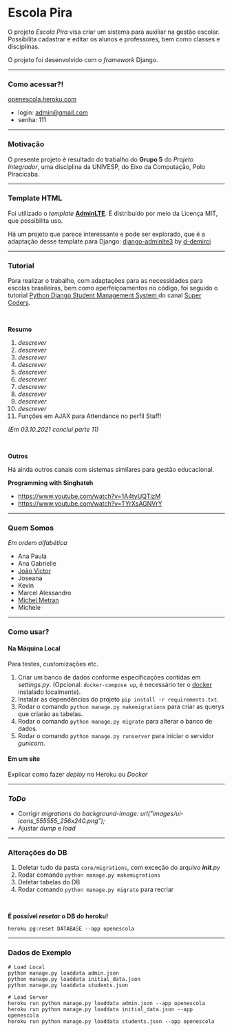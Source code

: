 # Escola Pira

O projeto *Escola Pira* visa criar um sistema para auxiliar na gestão escolar. Possibilita cadastrar e editar os alunos
e professores, bem como classes e disciplinas.

O projeto foi desenvolvido com o *framework* Django.

-----

### Como acessar?!

[openescola.heroku.com](https://openescola.herokuapp.com/)

- login: admin@gmail.com
- senha: 111

-----

### Motivação

O presente projeto é resultado do trabalho do **Grupo 5** do *Projeto Integrador*, uma disciplina da UNIVESP, do Eixo da
Computação, Polo Piracicaba.

-----

### Template HTML

Foi utilizado o *template* [**AdminLTE**](https://adminlte.io/themes/v3/). É distribuído por meio da Licença MIT, que
possibilita uso.

Há um projeto que parece interessante e pode ser explorado, que é a adaptação desse template para
Django: [django-adminlte3](https://github.com/d-demirci/django-adminlte3) by [d-demirci](https://github.com/d-demirci)

-----

### Tutorial

Para realizar o trabalho, com adaptações para as necessidades para escolas brasileiras, bem como aperfeiçoamentos no
código, foi seguido o
tutorial [Python Django Student Management System ](https://www.youtube.com/watch?v=y3llbdTtam4&list=PLb-NlfexLTk_tUlAPj05s2zc8JgHTVkpH)
do canal [Super Coders](https://www.youtube.com/channel/UCyz5M_3Rv2jLUDs4R_yRBkw).

<br>

**Resumo**

1. *descrever*
2. *descrever*
3. *descrever*
4. *descrever*
5. *descrever*
6. *descrever*
7. *descrever*
8. *descrever*
9. *descrever*
10. *descrever*
11. Funções em AJAX para Attendance no perfil Staff!

*(Em 03.10.2021 concluí parte 11)*

<br>

**Outros**

Há ainda outros canais com sistemas similares para gestão educacional.

**Programming with Singhateh**

- https://www.youtube.com/watch?v=1A4tyUQTizM
- https://www.youtube.com/watch?v=TYrXsAGNVrY

-----

### Quem Somos

*Em ordem alfabética*

- Ana Paula
- Ana Gabrielle
- [João Victor](https://github.com/JvPelai)
- Joseana
- Kevin
- Marcel Alessandro
- [Michel Metran](https://github.com/michelmetran)
- Michele

----

### Como usar?

#### Na Máquina Local

Para testes, customizações etc.

1) Criar um banco de dados conforme especificações contidas em *settings.py*.
 (Opcional: ```docker-compose up```, é necessário ter o [docker](https://www.docker.com/get-started/) instalado localmente).
2) Instalar as dependências do projeto ```pip install -r requirements.txt```.
3) Rodar o comando ```python manage.py makemigrations``` para criar as querys que criarão as tabelas.
4) Rodar o comando ```python manage.py migrate``` para alterar o banco de dados.
5) Rodar o comando ```python manage.py runserver``` para iniciar o servidor *gunicorn*.

#### Em um site

Explicar como fazer *deploy* no Heroku ou *Docker*

----


### *ToDo*

- Corrigir *migrations* do *background-image: url("images/ui-icons_555555_256x240.png");*
- Ajustar *dump* e *load*

----

### Alterações do DB

1. Deletar tudo da pasta ```core/migrations```, com exceção do arquivo *__init__.py*
2. Rodar comando ```python manage.py makemigrations```
3. Deletar tabelas do DB
4. Rodar comando ```python manage.py migrate``` para recriar

<br>

**É possível *resetar* o DB do heroku!**

```heroku pg:reset DATABASE --app openescola```

----

### Dados de Exemplo

```
# Load Local
python manage.py loaddata admin.json
python manage.py loaddata initial_data.json
python manage.py loaddata students.json

# Load Server
heroku run python manage.py loaddata admin.json --app openescola
heroku run python manage.py loaddata initial_data.json --app openescola
heroku run python manage.py loaddata students.json --app openescola
```


